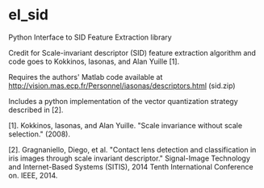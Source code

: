# el_sid
Python Interface to SID Feature Extraction library


Credit for Scale-invariant descriptor (SID) feature extraction algorithm and code goes to Kokkinos, Iasonas, and Alan Yuille [1]. 

Requires the authors' Matlab code available at http://vision.mas.ecp.fr/Personnel/iasonas/descriptors.html (sid.zip)

Includes a python implementation of the vector quantization strategy described in [2].

[1]. Kokkinos, Iasonas, and Alan Yuille. "Scale invariance without scale selection." (2008).

[2]. Gragnaniello, Diego, et al. "Contact lens detection and classification in iris images through scale invariant descriptor." Signal-Image Technology and Internet-Based Systems (SITIS), 2014 Tenth International Conference on. IEEE, 2014.
